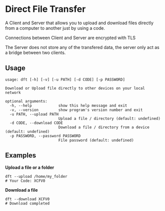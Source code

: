 # Direct File Transfer

A Client and Server that allows you to upload and download files directly from a computer to another just by using a code.

Connections between Client and Server are encrypted with TLS

The Server does not store any of the transfered data, the server only act as a bridge between two clients.

## Usage
```
usage: dft [-h] [-v] [-u PATH] [-d CODE] [-p PASSWORD]

Download or Upload file directly to other devices on your local network

optional arguments:
  -h, --help            show this help message and exit
  -v, --version         show program's version number and exit
  -u PATH, --upload PATH
                        Upload a file / directory (default: undefined)
  -d CODE, --download CODE
                        Download a file / directory from a device (default: undefined)
  -p PASSWORD, --password PASSWORD
                        File password (default: undefined)
```

## Examples

**Upload a file or a folder**
```shell
dft --upload /home/my_folder
# Your Code: XCFV0
```

**Download a file**
```shell
dft --download XCFV0
# Download completed
```